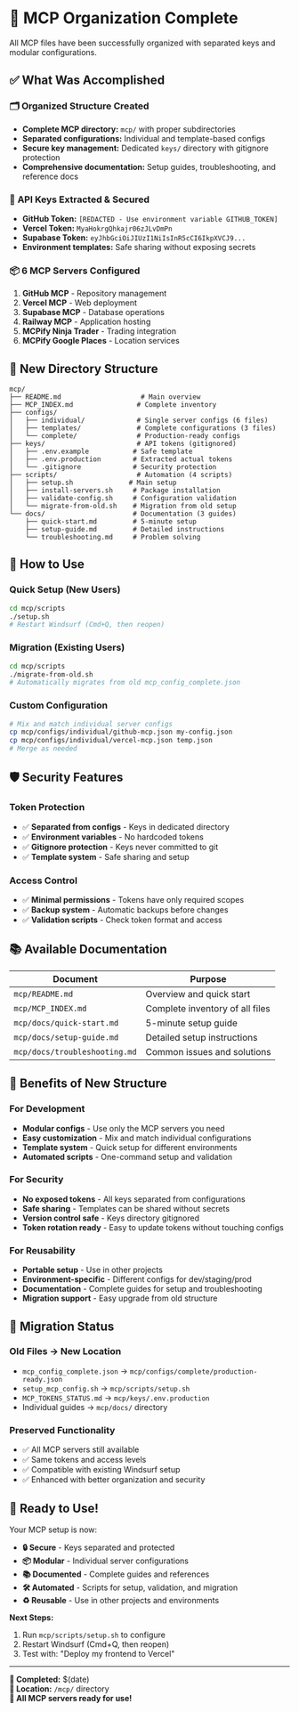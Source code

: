 # 🎉 MCP Organization Complete

All MCP files have been successfully organized with separated keys and modular configurations.

## ✅ What Was Accomplished

### 🗂️ **Organized Structure Created**
- **Complete MCP directory:** `mcp/` with proper subdirectories
- **Separated configurations:** Individual and template-based configs
- **Secure key management:** Dedicated `keys/` directory with gitignore protection
- **Comprehensive documentation:** Setup guides, troubleshooting, and reference docs

### 🔑 **API Keys Extracted & Secured**
- **GitHub Token:** `[REDACTED - Use environment variable GITHUB_TOKEN]`
- **Vercel Token:** `MyaHokrgQhkajr06zJLvDmPn`  
- **Supabase Token:** `eyJhbGciOiJIUzI1NiIsInR5cCI6IkpXVCJ9...`
- **Environment templates:** Safe sharing without exposing secrets

### 📦 **6 MCP Servers Configured**
1. **GitHub MCP** - Repository management
2. **Vercel MCP** - Web deployment
3. **Supabase MCP** - Database operations
4. **Railway MCP** - Application hosting
5. **MCPify Ninja Trader** - Trading integration
6. **MCPify Google Places** - Location services

## 📁 New Directory Structure

```
mcp/
├── README.md                    # Main overview
├── MCP_INDEX.md                # Complete inventory
├── configs/
│   ├── individual/             # Single server configs (6 files)
│   ├── templates/              # Complete configurations (3 files)
│   └── complete/               # Production-ready configs
├── keys/                       # API tokens (gitignored)
│   ├── .env.example           # Safe template
│   ├── .env.production        # Extracted actual tokens
│   └── .gitignore             # Security protection
├── scripts/                    # Automation (4 scripts)
│   ├── setup.sh              # Main setup
│   ├── install-servers.sh     # Package installation
│   ├── validate-config.sh     # Configuration validation
│   └── migrate-from-old.sh    # Migration from old setup
└── docs/                      # Documentation (3 guides)
    ├── quick-start.md         # 5-minute setup
    ├── setup-guide.md         # Detailed instructions
    └── troubleshooting.md     # Problem solving
```

## 🚀 How to Use

### **Quick Setup (New Users)**
```bash
cd mcp/scripts
./setup.sh
# Restart Windsurf (Cmd+Q, then reopen)
```

### **Migration (Existing Users)**
```bash
cd mcp/scripts
./migrate-from-old.sh
# Automatically migrates from old mcp_config_complete.json
```

### **Custom Configuration**
```bash
# Mix and match individual server configs
cp mcp/configs/individual/github-mcp.json my-config.json
cp mcp/configs/individual/vercel-mcp.json temp.json
# Merge as needed
```

## 🛡️ Security Features

### **Token Protection**
- ✅ **Separated from configs** - Keys in dedicated directory
- ✅ **Environment variables** - No hardcoded tokens
- ✅ **Gitignore protection** - Keys never committed to git
- ✅ **Template system** - Safe sharing and setup

### **Access Control**
- ✅ **Minimal permissions** - Tokens have only required scopes
- ✅ **Backup system** - Automatic backups before changes
- ✅ **Validation scripts** - Check token format and access

## 📚 Available Documentation

| Document | Purpose |
|----------|---------|
| `mcp/README.md` | Overview and quick start |
| `mcp/MCP_INDEX.md` | Complete inventory of all files |
| `mcp/docs/quick-start.md` | 5-minute setup guide |
| `mcp/docs/setup-guide.md` | Detailed setup instructions |
| `mcp/docs/troubleshooting.md` | Common issues and solutions |

## 🎯 Benefits of New Structure

### **For Development**
- **Modular configs** - Use only the MCP servers you need
- **Easy customization** - Mix and match individual configurations
- **Template system** - Quick setup for different environments
- **Automated scripts** - One-command setup and validation

### **For Security**
- **No exposed tokens** - All keys separated from configurations
- **Safe sharing** - Templates can be shared without secrets
- **Version control safe** - Keys directory gitignored
- **Token rotation ready** - Easy to update tokens without touching configs

### **For Reusability**
- **Portable setup** - Use in other projects
- **Environment-specific** - Different configs for dev/staging/prod
- **Documentation** - Complete guides for setup and troubleshooting
- **Migration support** - Easy upgrade from old structure

## 🔄 Migration Status

### **Old Files → New Location**
- `mcp_config_complete.json` → `mcp/configs/complete/production-ready.json`
- `setup_mcp_config.sh` → `mcp/scripts/setup.sh`
- `MCP_TOKENS_STATUS.md` → `mcp/keys/.env.production`
- Individual guides → `mcp/docs/` directory

### **Preserved Functionality**
- ✅ All MCP servers still available
- ✅ Same tokens and access levels
- ✅ Compatible with existing Windsurf setup
- ✅ Enhanced with better organization and security

## 🎉 Ready to Use!

Your MCP setup is now:
- **🔒 Secure** - Keys separated and protected
- **📦 Modular** - Individual server configurations
- **📚 Documented** - Complete guides and references
- **🛠️ Automated** - Scripts for setup, validation, and migration
- **♻️ Reusable** - Use in other projects and environments

**Next Steps:**
1. Run `mcp/scripts/setup.sh` to configure
2. Restart Windsurf (Cmd+Q, then reopen)
3. Test with: "Deploy my frontend to Vercel"

---

**📅 Completed:** $(date)  
**📍 Location:** `/mcp/` directory  
**🔧 All MCP servers ready for use!**
